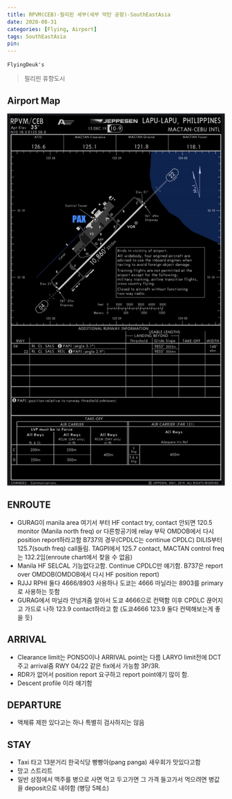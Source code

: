 ```yaml
---
title: RPVM(CEB)-필리핀 세부(세부 막탄 공항)-SouthEastAsia
date: 2020-08-31
categories: [Flying, Airport]
tags: SouthEastAsia
pin:
---
```

`FlyingDeuk's`
>필리핀 휴향도시


## Airport Map
![ceb](/img/flying/airport/ceb_ap.jpg)

## ENROUTE
- GURAG이 manila area 여기서 부터 HF contact try, contact 안되면 120.5 monitor (Manila north freq) or 다른항공기에 relay 부탁 OMDOB에서 다시 position report하라고함 B737의 경우(CPDLC는 continue CPDLC) DILIS부터 125.7(south freq) call들림. TAGPI에서 125.7 contact, MACTAN control freq는 132.2임(enroute chart에서 찾을 수 없음)
- Manila HF SELCAL 기능없다고함. Continue CPDLC만 얘기함. B737은 report over OMDOB(OMDOB에서 다시 HF position report)
- RJJJ RPHI 둘다 4666/8903 사용하나 도쿄는 4666 마닐라는 8903를 primary로 사용하는 듯함
- GURAG에서 마닐라 안넘겨줌 알아서 도쿄 4666으로 컨택함 이후 CPDLC 끊어지고 가드로 나하 123.9 contact하라고 함 (도쿄4666 123.9 둘다 컨택해보는게 좋을 듯)


## ARRIVAL
- Clearance limit는 PONSO이나 ARRIVAL point는 다름 LARYO limit전에 DCT주고 arrival줌 RWY 04/22 같은 fix에서 가능함 3P/3R.
- RDR가 없어서 position report 요구하고 report point얘기 많이 함.
- Descent profile 이라 얘기함


## DEPARTURE
- 액체류 제한 있다고는 하나 특별히 검사하지는 않음


## STAY
- Taxi 타고 13분거리 한국식당 빵빵아(pang panga) 새우회가 맛있다고함
- 망고 스트리트
- 일반 상점에서 맥주를 병으로 사면 먹고 두고가면 그 가격 들고가서 먹으려면 병값을 deposit으로 내야함 (병당 5페소)
